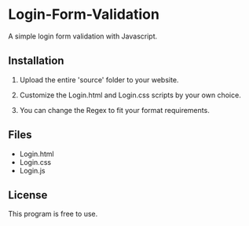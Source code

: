 # Login-Form-Validation

A simple login form validation with Javascript.

## Installation

1. Upload the entire 'source' folder to your website.
    
2. Customize the Login.html and Login.css scripts by your own choice.

3. You can change the Regex to fit your format requirements.

## Files

* Login.html
* Login.css
* Login.js

## License
This program is free to use.
